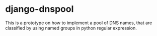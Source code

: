 # django-dnspool
This is a prototype on how to implement a pool of DNS names, that are classified by using named groups in python regular expression.
